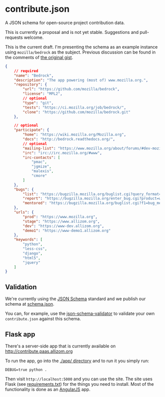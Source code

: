 contribute.json
===============

A JSON schema for open-source project contribution data.

This is currently a proposal and is not yet stable. Suggestions and pull-requests welcome.

This is the current draft. I'm presenting the schema as an example instance using `mozilla/bedrock`
as the subject. Previous discussion can be found in the comments of [the original gist](https://gist.github.com/pmclanahan/a162224376ca110b4a40).

```json
{
    // required
    "name": "Bedrock",
    "description": "The app powering (most of) www.mozilla.org.",
    "repository": {
        "url": "https://github.com/mozilla/bedrock",
        "license": "MPL2",
        // optional
        "type": "git",
        "tests": "https://ci.mozilla.org/job/bedrock/",
        "clone": "https://github.com/mozilla/bedrock.git"
    },

    // optional
    "participate": {
        "home": "https://wiki.mozilla.org/Mozilla.org",
        "docs": "http://bedrock.readthedocs.org/",
        // optional
        "mailing-list": "https://www.mozilla.org/about/forums/#dev-mozilla-org",
        "irc": "irc://irc.mozilla.org/#www",
        "irc-contacts": [
            "pmac",
            "jgmize",
            "malexis",
            "cmore"
        ]
    },
    "bugs": {
        "list": "https://bugzilla.mozilla.org/buglist.cgi?query_format=advanced&bug_status=UNCONFIRMED&bug_status=NEW&product=www.mozilla.org",
        "report": "https://bugzilla.mozilla.org/enter_bug.cgi?product=www.mozilla.org&component=Bedrock",
        "mentored": "https://bugzilla.mozilla.org/buglist.cgi?f1=bug_mentor&o1=isnotempty&query_format=advanced&bug_status=NEW&product=www.mozilla.org&list_id=10866041"
    },
    "urls": {
        "prod": "https://www.mozilla.org",
        "stage": "https://www.allizom.org",
        "dev": "https://www-dev.allizom.org",
        "demo1": "https://www-demo1.allizom.org"
    },
    "keywords": [
        "python",
        "less-css",
        "django",
        "html5",
        "jquery"
    ]
}
```

Validation
----------

We're currently using the [JSON Schema](http://json-schema.org/)
standard and we publish our schema at
[schema.json](https://github.com/mozilla/contribute.json/blob/master/schema.json).

You can, for example, use the [json-schema-validator](https://json-schema-validator.herokuapp.com/)
to validate your own `contribute.json` against this schema.


Flask app
---------

There's a server-side app that is currently available on
http://contribute.paas.allizom.org

To run the app, go into the
[./app/ directory](https://github.com/mozilla/contribute.json/tree/master/app)
and to run it you simply run:

```
DEBUG=true python .
```

Then visit `http://localhost:5000` and you can use the site.
The site uses Flask (see [requirements.txt](https://github.com/mozilla/contribute.json/blob/master/app/requirements.txt))
for the things you need to install. Most of the functionality is done as an
[AngularJS](https://angularjs.org/) app.
